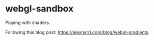 # webgl-sandbox

Playing with shaders.

Following this blog post: https://alexharri.com/blog/webgl-gradients
